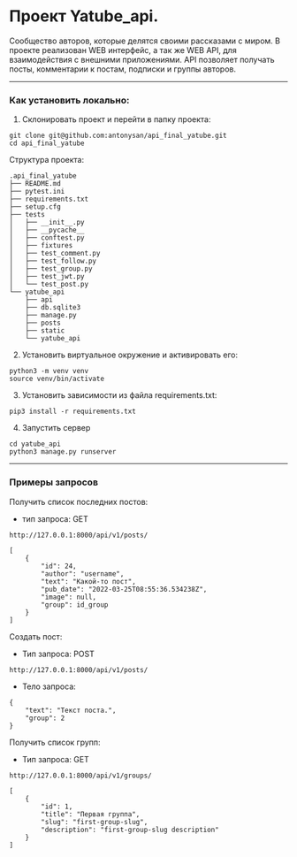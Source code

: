 # Проект Yatube_api. 
Сообщество авторов, которые делятся своими рассказами с миром. 
В проекте реализован WEB интерфейс, а так же WEB API, для взаимодействия с внешними приложениями. 
API позволяет получать посты, комментарии к постам, подписки и группы авторов. 


___
### Как установить локально:

1. Склонировать проект и перейти в папку проекта:
```
git clone git@github.com:antonysan/api_final_yatube.git 
cd api_final_yatube 
```

Структура проекта:
```
.api_final_yatube 
├── README.md
├── pytest.ini
├── requirements.txt
├── setup.cfg
├── tests
│   ├── __init__.py
│   ├── __pycache__
│   ├── conftest.py
│   ├── fixtures
│   ├── test_comment.py
│   ├── test_follow.py
│   ├── test_group.py
│   ├── test_jwt.py
│   └── test_post.py
└── yatube_api
    ├── api
    ├── db.sqlite3
    ├── manage.py
    ├── posts
    ├── static
    └── yatube_api

```


2. Установить виртуальное окружение и активировать его:
```
python3 -m venv venv 
source venv/bin/activate
```

3. Установить зависимости из файла requirements.txt:
```
pip3 install -r requirements.txt
```
4. Запустить сервер
```
cd yatube_api
python3 manage.py runserver
```
___
### Примеры запросов

Получить список последних постов: 
- тип запроса: GET
```
http://127.0.0.1:8000/api/v1/posts/
```
```
[
    {
        "id": 24,
        "author": "username",
        "text": "Какой-то пост",
        "pub_date": "2022-03-25T08:55:36.534238Z",
        "image": null,
        "group": id_group
    }
]
```

Создать пост:
- Тип запроса: POST
```
http://127.0.0.1:8000/api/v1/posts/
```
- Тело запроса:
```
{
    "text": "Текст поста.",
    "group": 2
}
```

Получить список групп:
- Тип запроса: GET
```
http://127.0.0.1:8000/api/v1/groups/
```
```
[
    {
        "id": 1,
        "title": "Первая группа",
        "slug": "first-group-slug",
        "description": "first-group-slug description"
    }
]
```


